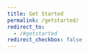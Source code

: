 ```yaml
---
title: Get Started
permalink: /getstarted/
redirect_to:
  - /#getstarted
redirect_checkbox: false
---
```

